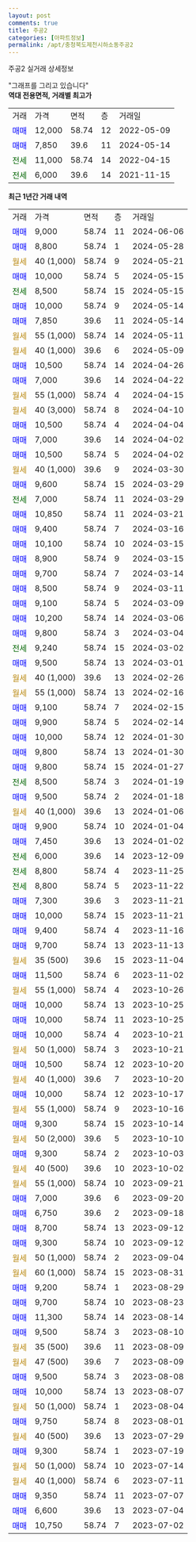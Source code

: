 ```yaml
---
layout: post
comments: true
title: 주공2
categories: [아파트정보]
permalink: /apt/충청북도제천시하소동주공2
---
```


주공2 실거래 상세정보

<script type="text/javascript">
  google.charts.load('current', {'packages':['line', 'corechart']});
  google.charts.setOnLoadCallback(drawChart);

  function drawChart() {
    var data = new google.visualization.DataTable();
    data.addColumn('date', '거래일');
    data.addColumn('number', "매매");
    data.addColumn('number', "전세");
    data.addColumn('number', "전매");

    data.addRows([[new Date(Date.parse("2024-06-06")), 9000, null, null], [new Date(Date.parse("2024-05-28")), 8800, null, null], [new Date(Date.parse("2024-05-21")), null, null, null], [new Date(Date.parse("2024-05-15")), 10000, null, null], [new Date(Date.parse("2024-05-15")), null, 8500, null], [new Date(Date.parse("2024-05-14")), 10000, null, null], [new Date(Date.parse("2024-05-14")), 7850, null, null], [new Date(Date.parse("2024-05-11")), null, null, null], [new Date(Date.parse("2024-05-09")), null, null, null], [new Date(Date.parse("2024-04-26")), 10500, null, null], [new Date(Date.parse("2024-04-22")), 7000, null, null], [new Date(Date.parse("2024-04-15")), null, null, null], [new Date(Date.parse("2024-04-10")), null, null, null], [new Date(Date.parse("2024-04-04")), 10500, null, null], [new Date(Date.parse("2024-04-02")), 7000, null, null], [new Date(Date.parse("2024-04-02")), 10500, null, null], [new Date(Date.parse("2024-03-30")), null, null, null], [new Date(Date.parse("2024-03-29")), 9600, null, null], [new Date(Date.parse("2024-03-29")), null, 7000, null], [new Date(Date.parse("2024-03-21")), 10850, null, null], [new Date(Date.parse("2024-03-16")), 9400, null, null], [new Date(Date.parse("2024-03-15")), 10100, null, null], [new Date(Date.parse("2024-03-15")), 8900, null, null], [new Date(Date.parse("2024-03-14")), 9700, null, null], [new Date(Date.parse("2024-03-11")), 8500, null, null], [new Date(Date.parse("2024-03-09")), 9100, null, null], [new Date(Date.parse("2024-03-06")), 10200, null, null], [new Date(Date.parse("2024-03-04")), 9800, null, null], [new Date(Date.parse("2024-03-02")), null, 9240, null], [new Date(Date.parse("2024-03-01")), 9500, null, null], [new Date(Date.parse("2024-02-26")), null, null, null], [new Date(Date.parse("2024-02-16")), null, null, null], [new Date(Date.parse("2024-02-15")), 9100, null, null], [new Date(Date.parse("2024-02-14")), 9900, null, null], [new Date(Date.parse("2024-01-30")), 10000, null, null], [new Date(Date.parse("2024-01-30")), 9800, null, null], [new Date(Date.parse("2024-01-27")), 9800, null, null], [new Date(Date.parse("2024-01-19")), null, 8500, null], [new Date(Date.parse("2024-01-18")), 9500, null, null], [new Date(Date.parse("2024-01-06")), null, null, null], [new Date(Date.parse("2024-01-04")), 9900, null, null], [new Date(Date.parse("2024-01-02")), 7450, null, null], [new Date(Date.parse("2023-12-09")), null, 6000, null], [new Date(Date.parse("2023-11-25")), null, 8800, null], [new Date(Date.parse("2023-11-22")), null, 8800, null], [new Date(Date.parse("2023-11-21")), 7300, null, null], [new Date(Date.parse("2023-11-21")), 10000, null, null], [new Date(Date.parse("2023-11-16")), 9400, null, null], [new Date(Date.parse("2023-11-13")), 9700, null, null], [new Date(Date.parse("2023-11-04")), null, null, null], [new Date(Date.parse("2023-11-02")), 11500, null, null], [new Date(Date.parse("2023-10-26")), null, null, null], [new Date(Date.parse("2023-10-25")), 10000, null, null], [new Date(Date.parse("2023-10-25")), 10000, null, null], [new Date(Date.parse("2023-10-21")), 10000, null, null], [new Date(Date.parse("2023-10-21")), null, null, null], [new Date(Date.parse("2023-10-20")), 10500, null, null], [new Date(Date.parse("2023-10-20")), null, null, null], [new Date(Date.parse("2023-10-17")), 10000, null, null], [new Date(Date.parse("2023-10-16")), null, null, null], [new Date(Date.parse("2023-10-14")), 9300, null, null], [new Date(Date.parse("2023-10-10")), null, null, null], [new Date(Date.parse("2023-10-03")), 9300, null, null], [new Date(Date.parse("2023-10-02")), null, null, null], [new Date(Date.parse("2023-09-21")), null, null, null], [new Date(Date.parse("2023-09-20")), 7000, null, null], [new Date(Date.parse("2023-09-18")), 6750, null, null], [new Date(Date.parse("2023-09-12")), 8700, null, null], [new Date(Date.parse("2023-09-12")), 9300, null, null], [new Date(Date.parse("2023-09-04")), null, null, null], [new Date(Date.parse("2023-08-31")), null, null, null], [new Date(Date.parse("2023-08-29")), 9200, null, null], [new Date(Date.parse("2023-08-23")), 9700, null, null], [new Date(Date.parse("2023-08-14")), 11300, null, null], [new Date(Date.parse("2023-08-10")), 9500, null, null], [new Date(Date.parse("2023-08-09")), null, null, null], [new Date(Date.parse("2023-08-09")), null, null, null], [new Date(Date.parse("2023-08-08")), 9500, null, null], [new Date(Date.parse("2023-08-07")), 10000, null, null], [new Date(Date.parse("2023-08-04")), null, null, null], [new Date(Date.parse("2023-08-01")), 9750, null, null], [new Date(Date.parse("2023-07-29")), null, null, null], [new Date(Date.parse("2023-07-19")), 9300, null, null], [new Date(Date.parse("2023-07-14")), null, null, null], [new Date(Date.parse("2023-07-11")), null, null, null], [new Date(Date.parse("2023-07-07")), 9350, null, null], [new Date(Date.parse("2023-07-04")), 6600, null, null], [new Date(Date.parse("2023-07-02")), 10750, null, null]]);

    var options = {
      hAxis: {
        format: 'yyyy/MM/dd'
      },    
      lineWidth: 0,
      pointsVisible: true,    
      title: '최근 1년간 유형별 실거래가 분포',
      legend: { position: 'bottom' }
    };

    var formatter = new google.visualization.NumberFormat({pattern:'###,###'} );
    formatter.format(data, 1);
    formatter.format(data, 2);
    
    setTimeout(function() {
        var chart = new google.visualization.LineChart(document.getElementById('columnchart_material'));
        chart.draw(data, (options));
        document.getElementById('loading').style.display = 'none';
    }, 200);
  }
</script>


<div id="loading" style="z-index:20; display: block; margin-left: 0px">"그래프를 그리고 있습니다"</div>
<div id="columnchart_material" style="width: 95%; margin-left: 0px; display: block"></div>
<!-- contents start -->
<b>역대 전용면적, 거래별 최고가</b>
<table class="sortable">
    <tr>
      <td>거래</td>
      <td>가격</td>
      <td>면적</td>
      <td>층</td>
      <td>거래일</td>
    </tr>
        <tr>
          <td><a style="color: blue">매매</a></td>
          <td>12,000</td>
          <td>58.74</td>
          <td>12</td>
          <td>2022-05-09</td>
        </tr>            <tr>
          <td><a style="color: blue">매매</a></td>
          <td>7,850</td>
          <td>39.6</td>
          <td>11</td>
          <td>2024-05-14</td>
        </tr>        
        <tr>
              <td><a style="color: darkgreen">전세</a></td>
              <td>11,000</td>
              <td>58.74</td>
              <td>14</td>
              <td>2022-04-15</td>
            </tr>            <tr>
              <td><a style="color: darkgreen">전세</a></td>
              <td>6,000</td>
              <td>39.6</td>
              <td>14</td>
              <td>2021-11-15</td>
            </tr>        
    
</table>

<b>최근 1년간 거래 내역</b>

<table class="sortable">
    <tr>
      <td>거래</td>
      <td>가격</td>
      <td>면적</td>
      <td>층</td>
      <td>거래일</td>
    </tr>
    <tr>
      <td><a style="color: blue">매매</a></td>
      <td>9,000</td>
      <td>58.74</td>
      <td>11</td>
      <td>2024-06-06</td>
    </tr>          <tr>
      <td><a style="color: blue">매매</a></td>
      <td>8,800</td>
      <td>58.74</td>
      <td>1</td>
      <td>2024-05-28</td>
    </tr>          <tr>
      <td><a style="color: darkgoldenrod">월세</a></td>
      <td>40 (1,000)</td>
      <td>58.74</td>
      <td>9</td>
      <td>2024-05-21</td>
    </tr>          <tr>
      <td><a style="color: blue">매매</a></td>
      <td>10,000</td>
      <td>58.74</td>
      <td>5</td>
      <td>2024-05-15</td>
    </tr>          <tr>
      <td><a style="color: darkgreen">전세</a></td>
      <td>8,500</td>
      <td>58.74</td>
      <td>15</td>
      <td>2024-05-15</td>
    </tr>          <tr>
      <td><a style="color: blue">매매</a></td>
      <td>10,000</td>
      <td>58.74</td>
      <td>9</td>
      <td>2024-05-14</td>
    </tr>          <tr>
      <td><a style="color: blue">매매</a></td>
      <td>7,850</td>
      <td>39.6</td>
      <td>11</td>
      <td>2024-05-14</td>
    </tr>          <tr>
      <td><a style="color: darkgoldenrod">월세</a></td>
      <td>55 (1,000)</td>
      <td>58.74</td>
      <td>14</td>
      <td>2024-05-11</td>
    </tr>          <tr>
      <td><a style="color: darkgoldenrod">월세</a></td>
      <td>40 (1,000)</td>
      <td>39.6</td>
      <td>6</td>
      <td>2024-05-09</td>
    </tr>          <tr>
      <td><a style="color: blue">매매</a></td>
      <td>10,500</td>
      <td>58.74</td>
      <td>14</td>
      <td>2024-04-26</td>
    </tr>          <tr>
      <td><a style="color: blue">매매</a></td>
      <td>7,000</td>
      <td>39.6</td>
      <td>14</td>
      <td>2024-04-22</td>
    </tr>          <tr>
      <td><a style="color: darkgoldenrod">월세</a></td>
      <td>55 (1,000)</td>
      <td>58.74</td>
      <td>4</td>
      <td>2024-04-15</td>
    </tr>          <tr>
      <td><a style="color: darkgoldenrod">월세</a></td>
      <td>40 (3,000)</td>
      <td>58.74</td>
      <td>8</td>
      <td>2024-04-10</td>
    </tr>          <tr>
      <td><a style="color: blue">매매</a></td>
      <td>10,500</td>
      <td>58.74</td>
      <td>4</td>
      <td>2024-04-04</td>
    </tr>          <tr>
      <td><a style="color: blue">매매</a></td>
      <td>7,000</td>
      <td>39.6</td>
      <td>14</td>
      <td>2024-04-02</td>
    </tr>          <tr>
      <td><a style="color: blue">매매</a></td>
      <td>10,500</td>
      <td>58.74</td>
      <td>5</td>
      <td>2024-04-02</td>
    </tr>          <tr>
      <td><a style="color: darkgoldenrod">월세</a></td>
      <td>40 (1,000)</td>
      <td>39.6</td>
      <td>9</td>
      <td>2024-03-30</td>
    </tr>          <tr>
      <td><a style="color: blue">매매</a></td>
      <td>9,600</td>
      <td>58.74</td>
      <td>15</td>
      <td>2024-03-29</td>
    </tr>          <tr>
      <td><a style="color: darkgreen">전세</a></td>
      <td>7,000</td>
      <td>58.74</td>
      <td>11</td>
      <td>2024-03-29</td>
    </tr>          <tr>
      <td><a style="color: blue">매매</a></td>
      <td>10,850</td>
      <td>58.74</td>
      <td>11</td>
      <td>2024-03-21</td>
    </tr>          <tr>
      <td><a style="color: blue">매매</a></td>
      <td>9,400</td>
      <td>58.74</td>
      <td>7</td>
      <td>2024-03-16</td>
    </tr>          <tr>
      <td><a style="color: blue">매매</a></td>
      <td>10,100</td>
      <td>58.74</td>
      <td>10</td>
      <td>2024-03-15</td>
    </tr>          <tr>
      <td><a style="color: blue">매매</a></td>
      <td>8,900</td>
      <td>58.74</td>
      <td>9</td>
      <td>2024-03-15</td>
    </tr>          <tr>
      <td><a style="color: blue">매매</a></td>
      <td>9,700</td>
      <td>58.74</td>
      <td>7</td>
      <td>2024-03-14</td>
    </tr>          <tr>
      <td><a style="color: blue">매매</a></td>
      <td>8,500</td>
      <td>58.74</td>
      <td>9</td>
      <td>2024-03-11</td>
    </tr>          <tr>
      <td><a style="color: blue">매매</a></td>
      <td>9,100</td>
      <td>58.74</td>
      <td>5</td>
      <td>2024-03-09</td>
    </tr>          <tr>
      <td><a style="color: blue">매매</a></td>
      <td>10,200</td>
      <td>58.74</td>
      <td>14</td>
      <td>2024-03-06</td>
    </tr>          <tr>
      <td><a style="color: blue">매매</a></td>
      <td>9,800</td>
      <td>58.74</td>
      <td>3</td>
      <td>2024-03-04</td>
    </tr>          <tr>
      <td><a style="color: darkgreen">전세</a></td>
      <td>9,240</td>
      <td>58.74</td>
      <td>15</td>
      <td>2024-03-02</td>
    </tr>          <tr>
      <td><a style="color: blue">매매</a></td>
      <td>9,500</td>
      <td>58.74</td>
      <td>13</td>
      <td>2024-03-01</td>
    </tr>          <tr>
      <td><a style="color: darkgoldenrod">월세</a></td>
      <td>40 (1,000)</td>
      <td>39.6</td>
      <td>13</td>
      <td>2024-02-26</td>
    </tr>          <tr>
      <td><a style="color: darkgoldenrod">월세</a></td>
      <td>55 (1,000)</td>
      <td>58.74</td>
      <td>13</td>
      <td>2024-02-16</td>
    </tr>          <tr>
      <td><a style="color: blue">매매</a></td>
      <td>9,100</td>
      <td>58.74</td>
      <td>7</td>
      <td>2024-02-15</td>
    </tr>          <tr>
      <td><a style="color: blue">매매</a></td>
      <td>9,900</td>
      <td>58.74</td>
      <td>5</td>
      <td>2024-02-14</td>
    </tr>          <tr>
      <td><a style="color: blue">매매</a></td>
      <td>10,000</td>
      <td>58.74</td>
      <td>12</td>
      <td>2024-01-30</td>
    </tr>          <tr>
      <td><a style="color: blue">매매</a></td>
      <td>9,800</td>
      <td>58.74</td>
      <td>13</td>
      <td>2024-01-30</td>
    </tr>          <tr>
      <td><a style="color: blue">매매</a></td>
      <td>9,800</td>
      <td>58.74</td>
      <td>15</td>
      <td>2024-01-27</td>
    </tr>          <tr>
      <td><a style="color: darkgreen">전세</a></td>
      <td>8,500</td>
      <td>58.74</td>
      <td>3</td>
      <td>2024-01-19</td>
    </tr>          <tr>
      <td><a style="color: blue">매매</a></td>
      <td>9,500</td>
      <td>58.74</td>
      <td>2</td>
      <td>2024-01-18</td>
    </tr>          <tr>
      <td><a style="color: darkgoldenrod">월세</a></td>
      <td>40 (1,000)</td>
      <td>39.6</td>
      <td>13</td>
      <td>2024-01-06</td>
    </tr>          <tr>
      <td><a style="color: blue">매매</a></td>
      <td>9,900</td>
      <td>58.74</td>
      <td>10</td>
      <td>2024-01-04</td>
    </tr>          <tr>
      <td><a style="color: blue">매매</a></td>
      <td>7,450</td>
      <td>39.6</td>
      <td>13</td>
      <td>2024-01-02</td>
    </tr>          <tr>
      <td><a style="color: darkgreen">전세</a></td>
      <td>6,000</td>
      <td>39.6</td>
      <td>14</td>
      <td>2023-12-09</td>
    </tr>          <tr>
      <td><a style="color: darkgreen">전세</a></td>
      <td>8,800</td>
      <td>58.74</td>
      <td>4</td>
      <td>2023-11-25</td>
    </tr>          <tr>
      <td><a style="color: darkgreen">전세</a></td>
      <td>8,800</td>
      <td>58.74</td>
      <td>5</td>
      <td>2023-11-22</td>
    </tr>          <tr>
      <td><a style="color: blue">매매</a></td>
      <td>7,300</td>
      <td>39.6</td>
      <td>3</td>
      <td>2023-11-21</td>
    </tr>          <tr>
      <td><a style="color: blue">매매</a></td>
      <td>10,000</td>
      <td>58.74</td>
      <td>15</td>
      <td>2023-11-21</td>
    </tr>          <tr>
      <td><a style="color: blue">매매</a></td>
      <td>9,400</td>
      <td>58.74</td>
      <td>4</td>
      <td>2023-11-16</td>
    </tr>          <tr>
      <td><a style="color: blue">매매</a></td>
      <td>9,700</td>
      <td>58.74</td>
      <td>13</td>
      <td>2023-11-13</td>
    </tr>          <tr>
      <td><a style="color: darkgoldenrod">월세</a></td>
      <td>35 (500)</td>
      <td>39.6</td>
      <td>15</td>
      <td>2023-11-04</td>
    </tr>          <tr>
      <td><a style="color: blue">매매</a></td>
      <td>11,500</td>
      <td>58.74</td>
      <td>6</td>
      <td>2023-11-02</td>
    </tr>          <tr>
      <td><a style="color: darkgoldenrod">월세</a></td>
      <td>55 (1,000)</td>
      <td>58.74</td>
      <td>4</td>
      <td>2023-10-26</td>
    </tr>          <tr>
      <td><a style="color: blue">매매</a></td>
      <td>10,000</td>
      <td>58.74</td>
      <td>13</td>
      <td>2023-10-25</td>
    </tr>          <tr>
      <td><a style="color: blue">매매</a></td>
      <td>10,000</td>
      <td>58.74</td>
      <td>11</td>
      <td>2023-10-25</td>
    </tr>          <tr>
      <td><a style="color: blue">매매</a></td>
      <td>10,000</td>
      <td>58.74</td>
      <td>4</td>
      <td>2023-10-21</td>
    </tr>          <tr>
      <td><a style="color: darkgoldenrod">월세</a></td>
      <td>50 (1,000)</td>
      <td>58.74</td>
      <td>3</td>
      <td>2023-10-21</td>
    </tr>          <tr>
      <td><a style="color: blue">매매</a></td>
      <td>10,500</td>
      <td>58.74</td>
      <td>12</td>
      <td>2023-10-20</td>
    </tr>          <tr>
      <td><a style="color: darkgoldenrod">월세</a></td>
      <td>40 (1,000)</td>
      <td>39.6</td>
      <td>7</td>
      <td>2023-10-20</td>
    </tr>          <tr>
      <td><a style="color: blue">매매</a></td>
      <td>10,000</td>
      <td>58.74</td>
      <td>12</td>
      <td>2023-10-17</td>
    </tr>          <tr>
      <td><a style="color: darkgoldenrod">월세</a></td>
      <td>55 (1,000)</td>
      <td>58.74</td>
      <td>9</td>
      <td>2023-10-16</td>
    </tr>          <tr>
      <td><a style="color: blue">매매</a></td>
      <td>9,300</td>
      <td>58.74</td>
      <td>15</td>
      <td>2023-10-14</td>
    </tr>          <tr>
      <td><a style="color: darkgoldenrod">월세</a></td>
      <td>50 (2,000)</td>
      <td>39.6</td>
      <td>5</td>
      <td>2023-10-10</td>
    </tr>          <tr>
      <td><a style="color: blue">매매</a></td>
      <td>9,300</td>
      <td>58.74</td>
      <td>2</td>
      <td>2023-10-03</td>
    </tr>          <tr>
      <td><a style="color: darkgoldenrod">월세</a></td>
      <td>40 (500)</td>
      <td>39.6</td>
      <td>10</td>
      <td>2023-10-02</td>
    </tr>          <tr>
      <td><a style="color: darkgoldenrod">월세</a></td>
      <td>55 (1,000)</td>
      <td>58.74</td>
      <td>10</td>
      <td>2023-09-21</td>
    </tr>          <tr>
      <td><a style="color: blue">매매</a></td>
      <td>7,000</td>
      <td>39.6</td>
      <td>6</td>
      <td>2023-09-20</td>
    </tr>          <tr>
      <td><a style="color: blue">매매</a></td>
      <td>6,750</td>
      <td>39.6</td>
      <td>2</td>
      <td>2023-09-18</td>
    </tr>          <tr>
      <td><a style="color: blue">매매</a></td>
      <td>8,700</td>
      <td>58.74</td>
      <td>13</td>
      <td>2023-09-12</td>
    </tr>          <tr>
      <td><a style="color: blue">매매</a></td>
      <td>9,300</td>
      <td>58.74</td>
      <td>10</td>
      <td>2023-09-12</td>
    </tr>          <tr>
      <td><a style="color: darkgoldenrod">월세</a></td>
      <td>50 (1,000)</td>
      <td>58.74</td>
      <td>2</td>
      <td>2023-09-04</td>
    </tr>          <tr>
      <td><a style="color: darkgoldenrod">월세</a></td>
      <td>60 (1,000)</td>
      <td>58.74</td>
      <td>15</td>
      <td>2023-08-31</td>
    </tr>          <tr>
      <td><a style="color: blue">매매</a></td>
      <td>9,200</td>
      <td>58.74</td>
      <td>1</td>
      <td>2023-08-29</td>
    </tr>          <tr>
      <td><a style="color: blue">매매</a></td>
      <td>9,700</td>
      <td>58.74</td>
      <td>10</td>
      <td>2023-08-23</td>
    </tr>          <tr>
      <td><a style="color: blue">매매</a></td>
      <td>11,300</td>
      <td>58.74</td>
      <td>14</td>
      <td>2023-08-14</td>
    </tr>          <tr>
      <td><a style="color: blue">매매</a></td>
      <td>9,500</td>
      <td>58.74</td>
      <td>3</td>
      <td>2023-08-10</td>
    </tr>          <tr>
      <td><a style="color: darkgoldenrod">월세</a></td>
      <td>35 (500)</td>
      <td>39.6</td>
      <td>11</td>
      <td>2023-08-09</td>
    </tr>          <tr>
      <td><a style="color: darkgoldenrod">월세</a></td>
      <td>47 (500)</td>
      <td>39.6</td>
      <td>7</td>
      <td>2023-08-09</td>
    </tr>          <tr>
      <td><a style="color: blue">매매</a></td>
      <td>9,500</td>
      <td>58.74</td>
      <td>3</td>
      <td>2023-08-08</td>
    </tr>          <tr>
      <td><a style="color: blue">매매</a></td>
      <td>10,000</td>
      <td>58.74</td>
      <td>13</td>
      <td>2023-08-07</td>
    </tr>          <tr>
      <td><a style="color: darkgoldenrod">월세</a></td>
      <td>50 (1,000)</td>
      <td>58.74</td>
      <td>1</td>
      <td>2023-08-04</td>
    </tr>          <tr>
      <td><a style="color: blue">매매</a></td>
      <td>9,750</td>
      <td>58.74</td>
      <td>8</td>
      <td>2023-08-01</td>
    </tr>          <tr>
      <td><a style="color: darkgoldenrod">월세</a></td>
      <td>40 (500)</td>
      <td>39.6</td>
      <td>13</td>
      <td>2023-07-29</td>
    </tr>          <tr>
      <td><a style="color: blue">매매</a></td>
      <td>9,300</td>
      <td>58.74</td>
      <td>1</td>
      <td>2023-07-19</td>
    </tr>          <tr>
      <td><a style="color: darkgoldenrod">월세</a></td>
      <td>50 (1,000)</td>
      <td>58.74</td>
      <td>10</td>
      <td>2023-07-14</td>
    </tr>          <tr>
      <td><a style="color: darkgoldenrod">월세</a></td>
      <td>40 (1,000)</td>
      <td>58.74</td>
      <td>6</td>
      <td>2023-07-11</td>
    </tr>          <tr>
      <td><a style="color: blue">매매</a></td>
      <td>9,350</td>
      <td>58.74</td>
      <td>11</td>
      <td>2023-07-07</td>
    </tr>          <tr>
      <td><a style="color: blue">매매</a></td>
      <td>6,600</td>
      <td>39.6</td>
      <td>13</td>
      <td>2023-07-04</td>
    </tr>          <tr>
      <td><a style="color: blue">매매</a></td>
      <td>10,750</td>
      <td>58.74</td>
      <td>7</td>
      <td>2023-07-02</td>
    </tr>      </table>
<!-- contents end -->    

